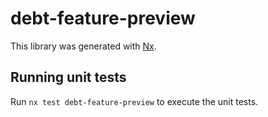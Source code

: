 # debt-feature-preview

This library was generated with [Nx](https://nx.dev).

## Running unit tests

Run `nx test debt-feature-preview` to execute the unit tests.
